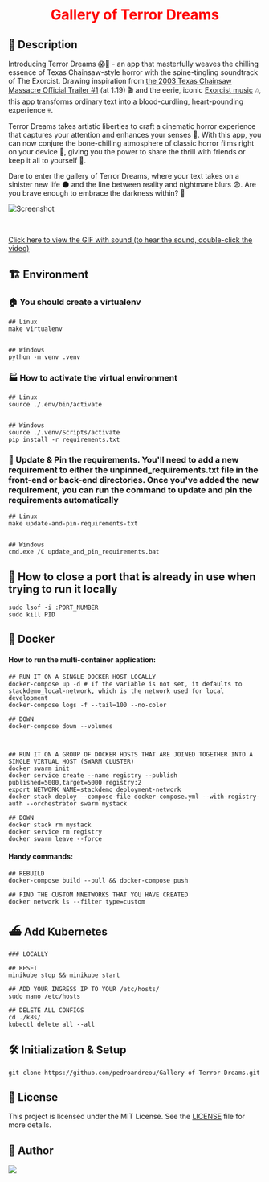 <h1 align="center" style="color:red;">Gallery of Terror Dreams</h1>


## 📰 Description
Introducing Terror Dreams 😱🔪 - an app that masterfully weaves the chilling essence of Texas Chainsaw-style horror with the spine-tingling soundtrack of The Exorcist. Drawing inspiration from [the 2003 Texas Chainsaw Massacre Official Trailer #1](https://www.youtube.com/watch?v=janre4HxsX4) (at 1:19) 🎬 and the eerie, iconic [Exorcist music](https://www.youtube.com/watch?v=Hj83ugShbic) 🎶, this app transforms ordinary text into a blood-curdling, heart-pounding experience 💀.

Terror Dreams takes artistic liberties to craft a cinematic horror experience that captures your attention and enhances your senses 👻. With this app, you can now conjure the bone-chilling atmosphere of classic horror films right on your device 📱, giving you the power to share the thrill with friends or keep it all to yourself 🤫.

Dare to enter the gallery of Terror Dreams, where your text takes on a sinister new life 🌑 and the line between reality and nightmare blurs 😨. Are you brave enough to embrace the darkness within? 🖤

![Screenshot](https://github.com/pedroandreou/Gallery-of-Terror-Dreams/blob/master/demo/demo.gif)

<br>

[Click here to view the GIF with sound (to hear the sound, double-click the video)](https://gifs.com/embed/gallery-of-terror-dreams-79BM9O?muted=false)


## :building_construction: Environment

### :house: You should create a virtualenv
```
## Linux
make virtualenv


## Windows
python -m venv .venv
```


### :factory: How to activate the virtual environment
```
## Linux
source ./.env/bin/activate


## Windows
source ./.venv/Scripts/activate
pip install -r requirements.txt
```


### :house_with_garden: Update & Pin the requirements. You'll need to add a new requirement to either the unpinned_requirements.txt file in the front-end or back-end directories. Once you've added the new requirement, you can run the command to update and pin the requirements automatically
```
## Linux
make update-and-pin-requirements-txt


## Windows
cmd.exe /C update_and_pin_requirements.bat
```


## :hammer: How to close a port that is already in use when trying to run it locally
```
sudo lsof -i :PORT_NUMBER
sudo kill PID
```


## :whale: Docker
#### How to run the multi-container application:
```
## RUN IT ON A SINGLE DOCKER HOST LOCALLY
docker-compose up -d # If the variable is not set, it defaults to stackdemo_local-network, which is the network used for local development
docker-compose logs -f --tail=100 --no-color

## DOWN
docker-compose down --volumes



## RUN IT ON A GROUP OF DOCKER HOSTS THAT ARE JOINED TOGETHER INTO A SINGLE VIRTUAL HOST (SWARM CLUSTER)
docker swarm init
docker service create --name registry --publish published=5000,target=5000 registry:2
export NETWORK_NAME=stackdemo_deployment-network
docker stack deploy --compose-file docker-compose.yml --with-registry-auth --orchestrator swarm mystack

## DOWN
docker stack rm mystack
docker service rm registry
docker swarm leave --force
```

#### Handy commands:
```
## REBUILD
docker-compose build --pull && docker-compose push

## FIND THE CUSTOM NNETWORKS THAT YOU HAVE CREATED
docker network ls --filter type=custom
```

## ⛴️ Add Kubernetes
```
### LOCALLY

## RESET
minikube stop && minikube start

## ADD YOUR INGRESS IP TO YOUR /etc/hosts/
sudo nano /etc/hosts

## DELETE ALL CONFIGS
cd ./k8s/
kubectl delete all --all
```


## 🛠 Initialization & Setup
    git clone https://github.com/pedroandreou/Gallery-of-Terror-Dreams.git


## :scroll: License
This project is licensed under the MIT License. See the [LICENSE](LICENSE) file for more details.


## :tophat: Author
<a href="https://www.linkedin.com/in/petrosandreou80/">
  <img align="center" src="https://img.shields.io/badge/Petros LinkedIn-0077B5?style=for-the-badge&logo=linkedin&logoColor=white" />
</a>
